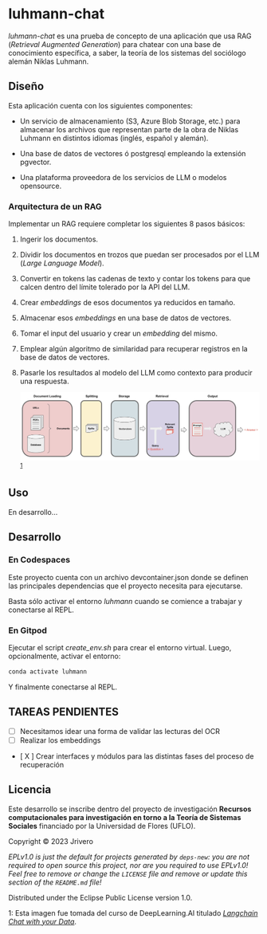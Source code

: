# luhmann-chat

*luhmann-chat* es una prueba de concepto de una aplicación que usa RAG (*Retrieval Augmented Generation*) para chatear con una base de conocimiento específica, a saber, la teoría de los sistemas del sociólogo alemán Niklas Luhmann.

## Diseño

Esta aplicación cuenta con los siguientes componentes:

+ Un servicio de almacenamiento (S3, Azure Blob Storage, etc.) para almacenar los archivos que representan parte de la obra de Niklas Luhmann en distintos idiomas (inglés, español y alemán).

+ Una base de datos de vectores ó postgresql empleando la extensión pgvector. 

+ Una plataforma proveedora de los servicios de LLM o modelos opensource.

### Arquitectura de un RAG

Implementar un RAG requiere completar los siguientes 8 pasos básicos:

1. Ingerir los documentos.
2. Dividir los documentos en trozos que puedan ser procesados por el LLM (*Large Language Model*).
3. Convertir en tokens las cadenas de texto y contar los tokens para que calcen dentro del límite tolerado por la API del LLM.
4. Crear *embeddings*  de esos documentos ya reducidos en tamaño.
5. Almacenar esos *embeddings* en una base de datos de vectores.
6. Tomar el input del usuario y crear un *embedding* del mismo. 
7. Emplear algún algoritmo de similaridad para recuperar registros en la base de datos de vectores.
8. Pasarle los resultados al modelo del LLM como contexto para producir una respuesta.

   ![](resources/RAG-flow.jpeg) <sup>[1](#nota)</sup>

## Uso

En desarrollo...

## Desarrollo

### En Codespaces

Este proyecto cuenta con un archivo devcontainer.json donde se definen las principales dependencias que el proyecto necesita para ejecutarse. 

Basta sólo activar el entorno *luhmann* cuando se comience a trabajar y conectarse al REPL.

### En Gitpod

Ejecutar el script *create_env.sh* para crear el entorno virtual. Luego, opcionalmente, activar el entorno: 

```bash
conda activate luhmann
```

Y finalmente conectarse al REPL.

## TAREAS PENDIENTES
- [ ] Necesitamos idear una forma de validar las lecturas del OCR
- [ ] Realizar los embeddings 
- [ X ] Crear interfaces y módulos para las distintas fases del proceso de recuperación 


## Licencia

Este desarrollo se inscribe dentro del proyecto de investigación **Recursos computacionales para investigación en torno a la Teoría de Sistemas Sociales** financiado por la Universidad de Flores (UFLO).

Copyright © 2023 Jrivero

_EPLv1.0 is just the default for projects generated by `deps-new`: you are not_
_required to open source this project, nor are you required to use EPLv1.0!_
_Feel free to remove or change the `LICENSE` file and remove or update this_
_section of the `README.md` file!_

Distributed under the Eclipse Public License version 1.0.

<a name="nota">1</a>: Esta imagen fue tomada del curso de DeepLearning.AI titulado [*Langchain Chat with your Data*](https://learn.deeplearning.ai/langchain-chat-with-your-data).
